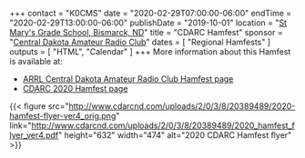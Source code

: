 +++
contact = "K0CMS"
date = "2020-02-29T07:00:00-06:00"
endTime = "2020-02-29T13:00:00-06:00"
publishDate = "2019-10-01"
location = "[St Mary's Grade School, Bismarck, ND](https://www.google.com/maps/place/St.+Mary's+Grade+School/@46.807125,-100.7817777,17z/)"
title = "CDARC Hamfest"
sponsor = "[Central Dakota Amateur Radio Club](http://www.cdarcnd.com/)"
dates = [ "Regional Hamfests" ]
outputs = [ "HTML", "Calendar" ]
+++
More information about this Hamfest is available at:

* [ARRL Central Dakota Amateur Radio Club Hamfest page](http://www.arrl.org/hamfests/central-dakota-amateur-radio-club-hamfest-1)
* [CDARC 2020 Hamfest page](http://www.cdarcnd.com/hamfest.html)

{{< figure src="http://www.cdarcnd.com/uploads/2/0/3/8/20389489/2020-hamfest-flyer-ver4_orig.png" link="http://www.cdarcnd.com/uploads/2/0/3/8/20389489/2020_hamfest_flyer_ver4.pdf" height="632" width="474" alt="2020 CDARC Hamfest flyer" >}}
